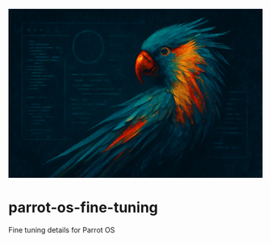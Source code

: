 ![Parrot OS Fine Tuning Cover Image](https://raw.githubusercontent.com/fullstackleo777/covers/refs/heads/main/covers/parrot-os-fine-tuning/cover_parrot-os-fine-tuning.png)

# parrot-os-fine-tuning

Fine tuning details for Parrot OS
